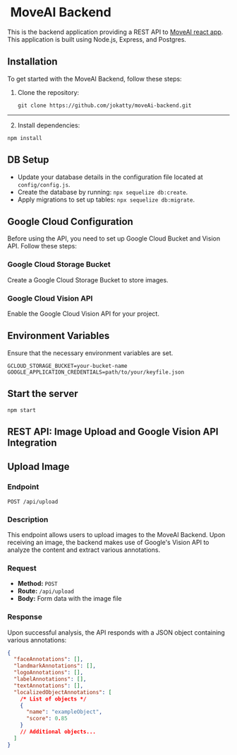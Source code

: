 #  MoveAI Backend

This is the backend application providing a REST API to [MoveAI react app](https://github.com/jokatty/moveAi). This application is built using Node.js, Express, and Postgres.

## Installation

To get started with the MoveAI Backend, follow these steps:

1. Clone the repository:
   ```
   git clone https://github.com/jokatty/moveAi-backend.git
   ```

<hr/>

2. Install dependencies:

```
npm install
```

## DB Setup

- Update your database details in the configuration file located at `config/config.js`.
- Create the database by running: `npx sequelize db:create`.
- Apply migrations to set up tables: `npx sequelize db:migrate`.

## Google Cloud Configuration

Before using the API, you need to set up Google Cloud Bucket and Vision API. Follow these steps:

### Google Cloud Storage Bucket

Create a Google Cloud Storage Bucket to store images.

### Google Cloud Vision API

Enable the Google Cloud Vision API for your project.

## Environment Variables

Ensure that the necessary environment variables are set.

```env
GCLOUD_STORAGE_BUCKET=your-bucket-name
GOOGLE_APPLICATION_CREDENTIALS=path/to/your/keyfile.json
```

## Start the server

```
npm start
```

## REST API: Image Upload and Google Vision API Integration

## Upload Image

### Endpoint

`POST /api/upload`

### Description

This endpoint allows users to upload images to the MoveAI Backend. Upon receiving an image, the backend makes use of Google's Vision API to analyze the content and extract various annotations.

### Request

- **Method:** `POST`
- **Route:** `/api/upload`
- **Body:** Form data with the image file

### Response

Upon successful analysis, the API responds with a JSON object containing various annotations:

```json
{
  "faceAnnotations": [],
  "landmarkAnnotations": [],
  "logoAnnotations": [],
  "labelAnnotations": [],
  "textAnnotations": [],
  "localizedObjectAnnotations": [
    /* List of objects */
    {
      "name": "exampleObject",
      "score": 0.85
    }
    // Additional objects...
  ]
}
```

